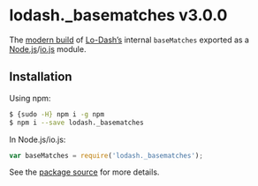 # lodash._basematches v3.0.0

The [modern build](https://github.com/lodash/lodash/wiki/Build-Differences) of [Lo-Dash’s](https://lodash.com/) internal `baseMatches` exported as a [Node.js](http://nodejs.org/)/[io.js](https://iojs.org/) module.

## Installation

Using npm:

```bash
$ {sudo -H} npm i -g npm
$ npm i --save lodash._basematches
```

In Node.js/io.js:

```js
var baseMatches = require('lodash._basematches');
```

See the [package source](https://github.com/lodash/lodash/blob/3.0.0-npm-packages/lodash._basematches) for more details.

